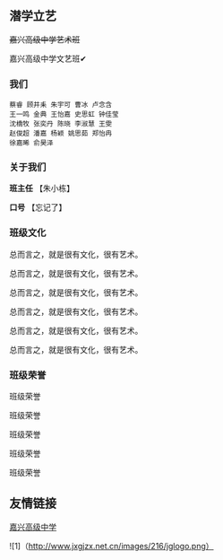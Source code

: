 ## 潜学立艺

~~嘉兴高级中学艺术班~~

嘉兴高级中学文艺班✔

### 我们

```
蔡睿 顾井耒 朱宇可 曹冰 卢念含
王一鸣 金典 王怡嘉 史思虹 钟佳莹
沈橋牧 张奕丹 陈晓 李淑慧 王雯
赵俊超 潘嘉 杨颖 姚思茹 郑怡冉
徐嘉晞 俞昊泽
```

### 关于我们

**班主任** 【朱小栋】

**口号** 【忘记了】

### 班级文化

总而言之，就是很有文化，很有艺术。

总而言之，就是很有文化，很有艺术。

总而言之，就是很有文化，很有艺术。

总而言之，就是很有文化，很有艺术。

总而言之，就是很有文化，很有艺术。

总而言之，就是很有文化，很有艺术。

### 班级荣誉

班级荣誉

班级荣誉

班级荣誉

班级荣誉

班级荣誉

## 友情链接

[嘉兴高级中学](http://www.jxgjzx.net.cn/#)



![1]（http://www.jxgjzx.net.cn/images/216/jglogo.png）
